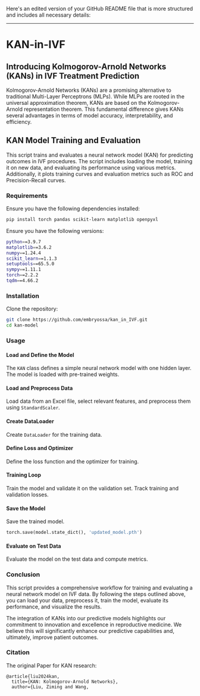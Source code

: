 Here's an edited version of your GitHub README file that is more structured and includes all necessary details:

---

# KAN-in-IVF

## Introducing Kolmogorov-Arnold Networks (KANs) in IVF Treatment Prediction

Kolmogorov-Arnold Networks (KANs) are a promising alternative to traditional Multi-Layer Perceptrons (MLPs). While MLPs are rooted in the universal approximation theorem, KANs are based on the Kolmogorov-Arnold representation theorem. This fundamental difference gives KANs several advantages in terms of model accuracy, interpretability, and efficiency.

## KAN Model Training and Evaluation

This script trains and evaluates a neural network model (KAN) for predicting outcomes in IVF procedures. The script includes loading the model, training it on new data, and evaluating its performance using various metrics. Additionally, it plots training curves and evaluation metrics such as ROC and Precision-Recall curves.

### Requirements

Ensure you have the following dependencies installed:

```bash
pip install torch pandas scikit-learn matplotlib openpyxl
```

Ensure you have the following versions:

```bash
python==3.9.7
matplotlib==3.6.2
numpy==1.24.4
scikit_learn==1.1.3
setuptools==65.5.0
sympy==1.11.1
torch==2.2.2
tqdm==4.66.2
```

### Installation

Clone the repository:

```bash
git clone https://github.com/embryossa/kan_in_IVF.git
cd kan-model
```

### Usage

#### Load and Define the Model

The `KAN` class defines a simple neural network model with one hidden layer. The model is loaded with pre-trained weights.

#### Load and Preprocess Data

Load data from an Excel file, select relevant features, and preprocess them using `StandardScaler`.

#### Create DataLoader

Create `DataLoader` for the training data.

#### Define Loss and Optimizer

Define the loss function and the optimizer for training.

#### Training Loop

Train the model and validate it on the validation set. Track training and validation losses.

#### Save the Model

Save the trained model.

```python
torch.save(model.state_dict(), 'updated_model.pth')
```

#### Evaluate on Test Data

Evaluate the model on the test data and compute metrics.

### Conclusion

This script provides a comprehensive workflow for training and evaluating a neural network model on IVF data. By following the steps outlined above, you can load your data, preprocess it, train the model, evaluate its performance, and visualize the results.

The integration of KANs into our predictive models highlights our commitment to innovation and excellence in reproductive medicine. We believe this will significantly enhance our predictive capabilities and, ultimately, improve patient outcomes.

### Citation

The original Paper for KAN research:

```plaintext
@article{liu2024kan,
  title={KAN: Kolmogorov-Arnold Networks},
  author={Liu, Ziming and Wang,
